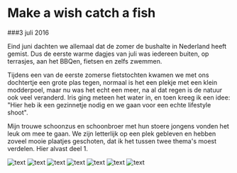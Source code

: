 Make a wish catch a fish
========================

###3 juli 2016

Eind juni dachten we allemaal dat de zomer de bushalte in Nederland heeft gemist. Dus de eerste warme dagjes van juli was iedereen buiten, op terrasjes, aan het BBQen, fietsen en zelfs zwemmen. 

Tijdens een van de eerste zomerse fietstochten kwamen we met ons dochtertje een grote plas tegen, normaal is het een plekje met een klein modderpoel, maar nu was het echt een meer, na al dat regen is de natuur ook veel veranderd. Iris ging meteen het water in, en toen kreeg ik een idee: "Hier heb ik een gezinnetje nodig en we gaan voor een echte lifestyle shoot". 

Mijn trouwe schoonzus en schoonbroer met hun stoere jongens vonden het leuk om mee te gaan. We zijn letterlijk op een plek gebleven en hebben zoveel mooie plaatjes geschoten, dat ik het tussen twee thema's moest verdelen. Hier alvast deel 1. 

![text](/img/blog/make-a-wish-catch-a-fish/1.jpg)
![text](/img/blog/make-a-wish-catch-a-fish/2.jpg)
![text](/img/blog/make-a-wish-catch-a-fish/3.jpg)
![text](/img/blog/make-a-wish-catch-a-fish/4.jpg)
![text](/img/blog/make-a-wish-catch-a-fish/5.jpg)
![text](/img/blog/make-a-wish-catch-a-fish/6.jpg)
![text](/img/blog/make-a-wish-catch-a-fish/7.jpg)
